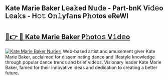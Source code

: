 ## Kate Marie Baker L𝚎a𝚔ed N𝚞𝚍e - Part-bnK Vi𝚍𝚎o L𝚎a𝚔s - H𝚘𝚝 O𝚗𝚕yf𝚊ns P𝚑𝚘tos eReWl

# <h2><a href="http://kfbawub.oniu.top/?m=Kate+Marie+Baker">🔗👉 🔴 Kate Marie Baker P𝚑ot𝚘𝚜 V𝚒d𝚎o</a></h2>

[![Kate Marie Baker Nu𝚍e𝚜](https://i.imgur.com/0qMVB7G.gif)](http://kfbawub.oniu.top/?m=Kate+Marie+Baker)
Web-based artist and amusement giver Kate Marie Baker, acclaimed for disseminating dance and lifestyle knowledge through popular dance trends and brief videos. Visionary leader Kate Marie Baker, famed for their innovative ideas and dedication to creating a better future.  
